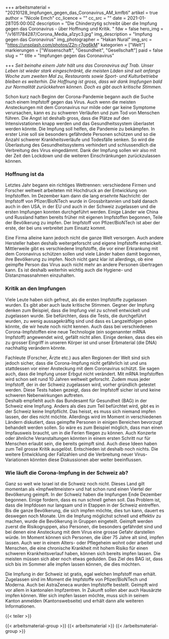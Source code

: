 +++
arbeitsmaterial = "20210128_Impfungen_gegen_das_Coronavirus_AM_kmfbti"
artikel = true
author = "Nicole Emch"
cc_licence = ""
cc_src = ""
date = 2021-01-28T05:00:00Z
description = "Die Chinderzytig schreibt über die Impfung gegen das Coronavirus - über Hoffnung und Kritik. "
fdw = false
hero_img = "/v1611784287/Corona_Media_a1zyc3.jpg"
img_description = "Impfung gegen das Coronavirus"
img_photographer = "Hakan Nural"
img_src = "https://unsplash.com/photos/Z2n-r7pg6kM"
kategorien = ["Welt"]
markierungen = ["Wissenschaft", "Gesundheit", "Gesellschaft"]
paid = false
slug = ""
title = "Impfungen gegen das Coronavirus"

+++
_Seit beinahe einem Jahr hält uns das Coronavirus auf Trab. Unser Leben ist wieder stark eingeschränkt, die meisten Läden sind seit anfangs Woche zum zweiten Mal zu, Restaurants sowie Sport- und Kulturbetriebe bleiben es weiterhin. Die Hoffnung ist gross, dass wir dank Impfungen bald zur Normalität zurückkehren können. Doch es gibt auch kritische Stimmen._

Schon kurz nach Beginn der Corona-Pandemie begann auch die Suche nach einem Impfstoff gegen das Virus. Auch wenn die meisten Ansteckungen mit dem Coronavirus nur milde oder gar keine Symptome verursachen, kann es zu schweren Verläufen und zum Tod von Menschen führen. Die Angst ist deshalb gross, dass die Plätze auf den Intensivstationen knapp werden und das Gesundheitssystem überlastet werden könnte. Die Impfung soll helfen, die Pandemie zu bekämpfen. In erster Linie soll sie besonders gefährdete Personen schützen und so die Anzahl schwerer Krankheitsverläufe und Todesfälle senken. So wird die Überlastung des Gesundheitssystems verhindert und schlussendlich die Verbreitung des Virus eingedämmt. Dank der Impfung sollen wir also mit der Zeit den Lockdown und die weiteren Einschränkungen zurückzulassen können.

### Hoffnung ist da

Letztes Jahr begann ein richtiges Wettrennen: verschiedene Firmen und Forscher weltweit arbeiteten mit Hochdruck an der Entwicklung von Impfstoffen. Im Dezember kam dann die lang ersehnte Nachricht: der Impfstoff von Pfizer/BioNTech wurde in Grossbritannien und bald danach auch in den USA, in der EU und auch in der Schweiz zugelassen und die ersten Impfungen konnten durchgeführt werden. Einige Länder wie China und Russland hatten bereits früher mit eigenen Impfstoffen begonnen, Teile der Bevölkerung zu impfen. Der Impfstoff von Pfizer/BioNTech ist aber der erste, der bei uns verbreitet zum Einsatz kommt.

Eine Firma alleine kann jedoch nicht die ganze Welt versorgen. Auch andere Hersteller haben deshalb weitergeforscht und eigene Impfstoffe entwickelt. Mittlerweile gibt es verschiedene Impfstoffe, die vor einer Erkrankung mit dem Coronavirus schützen sollen und viele Länder haben damit begonnen, ihre Bevölkerung zu impfen. Noch nicht ganz klar ist allerdings, ob eine geimpfte Person das Virus auch nicht mehr an andere Personen übertragen kann. Es ist deshalb weiterhin wichtig auch die Hygiene- und Distanzmassnahmen einzuhalten.

### Kritik an den Impfungen

Viele Leute haben sich gefreut, als die ersten Impfstoffe zugelassen wurden. Es gibt aber auch laute kritische Stimmen. Gegner der Impfung denken zum Beispiel, dass die Impfung viel zu schnell entwickelt und zugelassen wurde. Sie befürchten, dass die Tests, die durchgeführt wurden, zu wenig aussagekräftig sind und dass es Langzeitfolgen geben könnte, die wir heute noch nicht kennen. Auch dass bei verschiedenen Corona-Impfstoffen eine neue Technologie (ein sogenannter mRNA Impfstoff) angewendet wird, gefällt nicht allen. Einige denken, dass dies ein zu grosser Eingriff in unseren Körper ist und unser Erbmaterial (die DNA) nachhaltig verändern könnte.

Fachleute (Forscher, Ärzte etc.) aus allen Regionen der Welt sind sich jedoch sicher, dass die Corona-Impfung nicht gefährlich ist und uns stattdessen vor einer Ansteckung mit dem Coronavirus schützt. Sie sagen auch, dass die Impfung unser Erbgut nicht verändert. Mit mRNA Impfstoffen wird schon seit rund 10 Jahren weltweit geforscht. Zudem muss jeder Impfstoff, der in der Schweiz zugelassen wird, vorher gründlich getestet werden. Diese Tests haben gezeigt, dass der Impfstoff sicher ist und keine schweren Nebenwirkungen auftreten.  
Deshalb empfiehlt auch das Bundesamt für Gesundheit (BAG) in der Schweiz eine Impfung. Anders als dies zum Teil befürchtet wird, gibt es in der Schweiz keine Impfpflicht. Das heisst, es muss sich niemand impfen lassen, der dies nicht möchte. Allerdings wird im Moment in verschiedenen Ländern diskutiert, dass geimpfte Personen in einigen Bereichen bevorzugt behandelt werden sollen. So wäre es zum Beispiel möglich, dass man einen Impfausweis braucht, um in die Ferien fliegen zu können. Auch Konzerte oder ähnliche Veranstaltungen könnten in einem ersten Schritt nur für Menschen erlaubt sein, die bereits geimpft sind. Auch diese Ideen haben zum Teil grosse Kritik ausgelöst. Entschieden ist deshalb noch nichts. Die weitere Entwicklung der Fallzahlen und die Verbreitung neuer Virus-Variationen könnten diese Diskussionen aber weiter beeinflussen.

### Wie läuft die Corona-Impfung in der Schweiz ab?

Ganz so weit wie Israel ist die Schweiz noch nicht. Dieses Land gilt momentan als «Impfweltmeister» und hat schon rund einen Viertel der Bevölkerung geimpft. In der Schweiz haben die Impfungen Ende Dezember begonnen. Einige fordern, dass es nun schnell gehen soll. Das Problem ist, dass die Impfdosen nur langsam und in Etappen in der Schweiz eintreffen. Bis die ganze Bevölkerung, die sich impfen möchte, dies tun kann, dauert es deswegen noch Monate. Um die Impfung möglichst schnell und effektiv zu machen, wurde die Bevölkerung in Gruppen eingeteilt. Geimpft werden zuerst die Risikogruppen, also Personen, die besonders gefährdet sind und bei denen eine Ansteckung mit dem Virus eine grosse Gefahr darstellen würde. Im Moment können sich Personen, die über 75 Jahre alt sind, impfen lassen. Auch wer in einem Alters- oder Pflegeheim wohnt oder arbeitet und Menschen, die eine chronische Krankheit mit hohem Risiko für einen schweren Krankheitsverlauf haben, können sich bereits impfen lassen. Die meisten müssen sich aber noch etwas gedulden. Das Ziel des BAG ist, dass sich bis im Sommer alle impfen lassen können, die dies möchten.

Die Impfung in der Schweiz ist gratis, egal welchen Impfstoff man erhält. Zugelassen sind im Moment die Impfstoffe von Pfizer/BioNTech und Moderna. Auch bei AstraZeneca wurden Impfstoffe bestellt. Geimpft wird vor allem in kantonalen Impfzentren. In Zukunft sollen aber auch Hausärzte impfen können. Wer sich impfen lassen möchte, muss sich in seinem Kanton anmelden (Kantonswebseite) und erhält dann alle weiteren Informationen.

{{< teiler >}}

{{< arbeitsmaterial-group >}}
{{< arbeitsmaterial >}}
{{< /arbeitsmaterial-group >}}